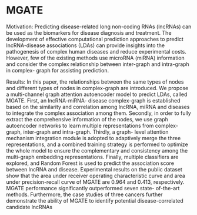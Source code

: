 # MGATE
Motivation: Predicting disease-related long non-coding RNAs (lncRNAs) can be used as the biomarkers for disease diagnosis and
treatment. The development of effective computational prediction approaches to predict lncRNA-disease associations (LDAs) can
provide insights into the pathogenesis of complex human diseases and reduce experimental costs. However, few of the existing
methods use microRNA (miRNA) information and consider the complex relationship between inter-graph and intra-graph in complex-
graph for assisting prediction.

Results: In this paper, the relationships between the same types of nodes and different types of nodes in complex-graph are
introduced. We propose a multi-channel graph attention autoencoder model to predict LDAs, called MGATE. First, an lncRNA-miRNA-
disease complex-graph is established based on the similarity and correlation among lncRNA, miRNA and diseases to integrate
the complex association among them. Secondly, in order to fully extract the comprehensive information of the nodes, we use
graph autoencoder networks to learn multiple representations from complex-graph, inter-graph and intra-graph. Thirdly, a graph-
level attention mechanism integration module is adopted to adaptively merge the three representations, and a combined training
strategy is performed to optimize the whole model to ensure the complementary and consistency among the multi-graph embedding
representations. Finally, multiple classifiers are explored, and Random Forest is used to predict the association score between lncRNA
and disease. Experimental results on the public dataset show that the area under receiver operating characteristic curve and area
under precision-recall curve of MGATE are 0.964 and 0.413, respectively. MGATE performance significantly outperformed seven state-
of-the-art methods. Furthermore, the case studies of three cancers further demonstrate the ability of MGATE to identify potential
disease-correlated candidate lncRNAs
